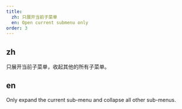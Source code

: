 ```yaml
---
title:
  zh: 只展开当前子菜单
  en: Open current submenu only
order: 3
---
```


## zh

只展开当前子菜单，收起其他的所有子菜单。

## en

Only expand the current sub-menu and collapse all other sub-menus.
